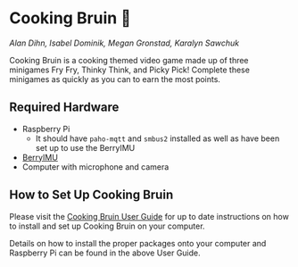 # Cooking Bruin :fried_egg:
*Alan Dihn, Isabel Dominik, Megan Gronstad, Karalyn Sawchuk*

Cooking Bruin is a cooking themed video game made up of three minigames Fry Fry, Thinky Think, and Picky Pick! Complete these minigames as quickly as you can to earn the most points.

## Required Hardware
- Raspberry Pi
  - It should have `paho-mqtt` and `smbus2` installed as well as have been set up to use the BerryIMU
- [BerryIMU](https://ozzmaker.com/product/berryimu-accelerometer-gyroscope-magnetometer-barometricaltitude-sensor/)
- Computer with microphone and camera

## How to Set Up Cooking Bruin
Please visit the [Cooking Bruin User Guide](https://docs.google.com/document/d/1yIKNc6TBcnJRwfBVIDO89yNEvk-Xk_T7ceKAHC5MhDE/edit?usp=sharing) for up to date instructions on how to install and set up Cooking Bruin on your computer.

Details on how to install the proper packages onto your computer and Raspberry Pi can be found in the above User Guide.

